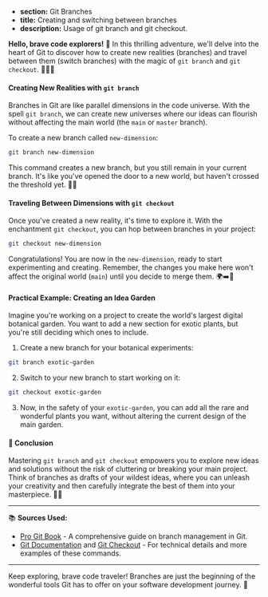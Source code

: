 * **section:** Git Branches
* **title:** Creating and switching between branches
* **description:** Usage of git branch and git checkout.

**Hello, brave code explorers!** 🌌 In this thrilling adventure, we'll delve into the heart of Git to discover how to create new realities (branches) and travel between them (switch branches) with the magic of `git branch` and `git checkout`. 🧙‍♂️🔮

#### Creating New Realities with `git branch`

Branches in Git are like parallel dimensions in the code universe. With the spell `git branch`, we can create new universes where our ideas can flourish without affecting the main world (the `main` or `master` branch).

To create a new branch called `new-dimension`:

```bash
git branch new-dimension
```

This command creates a new branch, but you still remain in your current branch. It's like you've opened the door to a new world, but haven't crossed the threshold yet. 🚪✨

#### Traveling Between Dimensions with `git checkout`

Once you've created a new reality, it's time to explore it. With the enchantment `git checkout`, you can hop between branches in your project:

```bash
git checkout new-dimension
```

Congratulations! You are now in the `new-dimension`, ready to start experimenting and creating. Remember, the changes you make here won't affect the original world (`main`) until you decide to merge them. 🌍➡️🌌

#### Practical Example: Creating an Idea Garden

Imagine you're working on a project to create the world's largest digital botanical garden. You want to add a new section for exotic plants, but you're still deciding which ones to include.

1. Create a new branch for your botanical experiments:

```bash
git branch exotic-garden
```

2. Switch to your new branch to start working on it:

```bash
git checkout exotic-garden
```

3. Now, in the safety of your `exotic-garden`, you can add all the rare and wonderful plants you want, without altering the current design of the main garden.

#### 🤔 Conclusion

Mastering `git branch` and `git checkout` empowers you to explore new ideas and solutions without the risk of cluttering or breaking your main project. Think of branches as drafts of your wildest ideas, where you can unleash your creativity and then carefully integrate the best of them into your masterpiece. 🎨✨

---

📚 **Sources Used:**

- [Pro Git Book](https://git-scm.com/book/en/v2/Git-Branching-Branches-in-a-Nutshell) - A comprehensive guide on branch management in Git.
- [Git Documentation](https://git-scm.com/docs/git-branch) and [Git Checkout](https://git-scm.com/docs/git-checkout) - For technical details and more examples of these commands.

---

Keep exploring, brave code traveler! Branches are just the beginning of the wonderful tools Git has to offer on your software development journey. 🚀